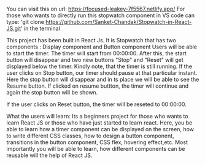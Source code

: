 You can visit this on url: https://focused-leakey-7f5567.netlify.app/
For those who wants to directly run this stopwatch component in VS code can type: 'git clone https://github.com/Sanket-Chandak/Stopwatch-in-React-JS.git' in the terminal

This project has been built in React Js.
It is Stopwatch that has two components : Display component and Button component
Users will be able to start the timer. The timer will start from 00:00:00.
After this, the start button will disappear and two new buttons "Stop" and "Reset" will get displayed below the timer.
Kindly note, that the timer is still running.
If the user clicks on Stop button, our timer should pause at that particular instant.
Here the stop button will disappear and in ts place we will be able to see the Resume button.
If clicked on resume buttton, the timer will continue and again the stop button will be shown.

If the user clicks on Reset button, the timer will be reseted to 00:00:00.


What the users will learn:
Its a beginners project for those who wants to learn React JS or those who have just started to learn react.
Here, you be able to learn how a timer component can be displayed on the screen, how to write different CSS classes, how to design a button component, transitions in the button component, CSS flex, hovering effect,etc.
Most importantly you will be able to learn, how different components can be reusable will the help of React JS.

